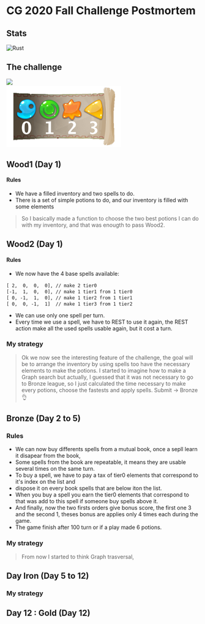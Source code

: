 # CG 2020 Fall Challenge Postmortem

## Stats
<img alt="Rust" src="https://img.shields.io/badge/Rust-orange?logo=rust"/>

## The challenge
<div><img src="battle_demo.gif" width="300"/></div>
<div><img src="elements.png" width="300"/></div>

## Wood1 (Day 1)
#### Rules
* We have a filled inventory and two spells to do.
* There is a set of simple potions to do, and our inventory is filled with some elements
> So I basically made a function to choose the two best potions I can do with my inventory, and that was enougth to pass Wood2.
## Wood2 (Day 1)
#### Rules
* We now have the 4 base spells available:
```
[ 2,  0,  0,  0], // make 2 tier0
[-1,  1,  0,  0], // make 1 tier1 from 1 tier0
[ 0, -1,  1,  0], // make 1 tier2 from 1 tier1
[ 0,  0, -1,  1]  // make 1 tier3 from 1 tier2
```
* We can use only one spell per turn.
* Every time we use a spell, we have to REST to use it again, the REST action make all the used spells usable again, but it cost a turn.
### My strategy
> Ok we now see the interesting feature of the challenge, the goal will be to arrange the inventory by using spells too have the necessary elements to make the potions. I started to imagine how to make a Graph search but actually, I guessed that it was not necessary to go to Bronze league, so I just calculated the time necessary to make every potions, choose the fastests and apply spells. Submit -> Bronze :ok_hand:
## Bronze (Day 2 to 5)
### Rules
* We can now buy differents spells from a mutual book, once a sepll learn it disapear from the book,
* Some spells from the book are repeatable, it means they are usable several times on the same turn.
* To buy a spell, we have to pay a tax of tier0 elements that correspond to it's index on the list and
* dispose it on every book spells that are below iton the list.
* When you buy a spell you earn the tier0 elements that correspond to that was add to this spell if someone buy spells above it.
* And finally, now the two firsts orders give bonus score, the first one 3 and the second 1, theses bonus are applies only 4 times each during the game.
* The game finish after 100 turn or if a play made 6 potions.
### My strategy
> From now I started to think Graph trasversal, 
## Day Iron (Day 5 to 12)
### My strategy
## Day 12 : Gold (Day 12)

